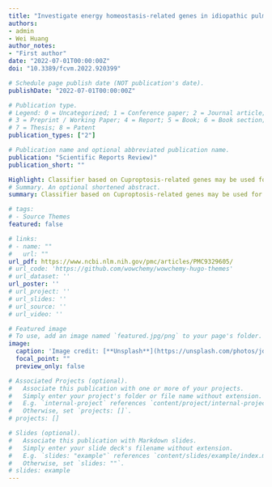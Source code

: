 ```yaml
---
title: "Investigate energy homeostasis-related genes in idiopathic pulmonary artery hypertension"
authors:
- admin
- Wei Huang
author_notes:
- "First author"
date: "2022-07-01T00:00:00Z"
doi: "10.3389/fcvm.2022.920399"

# Schedule page publish date (NOT publication's date).
publishDate: "2022-07-01T00:00:00Z"

# Publication type.
# Legend: 0 = Uncategorized; 1 = Conference paper; 2 = Journal article;
# 3 = Preprint / Working Paper; 4 = Report; 5 = Book; 6 = Book section;
# 7 = Thesis; 8 = Patent
publication_types: ["2"]

# Publication name and optional abbreviated publication name.
publication: "Scientific Reports Review)"
publication_short: ""

Highlight: Classifier based on Cuproptosis-related genes may be used for identifying heterogeneity of PAH. The downregulation of PDHB could affect metabolic status, mitochondrial function and immune infiltration in PAH.
# Summary. An optional shortened abstract.
summary: Classifier based on Cuproptosis-related genes may be used for identifying heterogeneity of PAH. The downregulation of PDHB could affect metabolic status, mitochondrial function and immune infiltration in PAH.

# tags:
# - Source Themes
featured: false

# links:
# - name: ""
#   url: ""
url_pdf: https://www.ncbi.nlm.nih.gov/pmc/articles/PMC9329605/
# url_code: 'https://github.com/wowchemy/wowchemy-hugo-themes'
# url_dataset: ''
url_poster: ''
# url_project: ''
# url_slides: ''
# url_source: ''
# url_video: ''

# Featured image
# To use, add an image named `featured.jpg/png` to your page's folder. 
image:
  caption: 'Image credit: [**Unsplash**](https://unsplash.com/photos/jdD8gXaTZsc)'
  focal_point: ""
  preview_only: false

# Associated Projects (optional).
#   Associate this publication with one or more of your projects.
#   Simply enter your project's folder or file name without extension.
#   E.g. `internal-project` references `content/project/internal-project/index.md`.
#   Otherwise, set `projects: []`.
# projects: []

# Slides (optional).
#   Associate this publication with Markdown slides.
#   Simply enter your slide deck's filename without extension.
#   E.g. `slides: "example"` references `content/slides/example/index.md`.
#   Otherwise, set `slides: ""`.
# slides: example
---
```


<!-- {{% callout note %}}
Click the *Cite* button above to demo the feature to enable visitors to import publication metadata into their reference management software.
{{% /callout %}}

{{% callout note %}}
Create your slides in Markdown - click the *Slides* button to check out the example.
{{% /callout %}}

Supplementary notes can be added here, including [code, math, and images](https://wowchemy.com/docs/writing-markdown-latex/). -->
